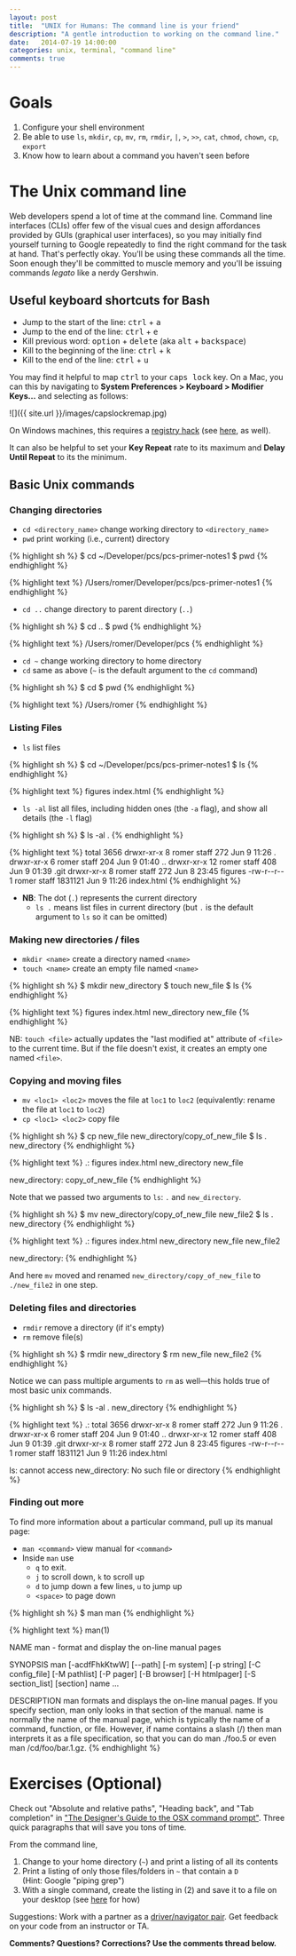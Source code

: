 ```yaml
---
layout: post
title:  "UNIX for Humans: The command line is your friend"
description: "A gentle introduction to working on the command line."
date:   2014-07-19 14:00:00
categories: unix, terminal, "command line"
comments: true
---
```


Goals
=====
1. Configure your shell environment 
2. Be able to use `ls`, `mkdir`, `cp`, `mv`, `rm`, `rmdir`, `|`, `>`, `>>`, `cat`, `chmod`, `chown`, `cp`, `export`
3. Know how to learn about a command you haven't seen before


The Unix command line
======================

Web developers spend a lot of time at the command line. Command line interfaces (CLIs) offer few of the visual cues and design affordances provided by GUIs (graphical user interfaces), so you may initially find yourself turning to Google repeatedly to find the right command for the task at hand. That's perfectly okay. You'll be using these commands all the time. Soon enough they'll be committed to muscle memory and you'll be issuing commands *legato* like a nerdy Gershwin.

Useful keyboard shortcuts for Bash 
-----------------------------------
* Jump to the start of the line: <kbd>ctrl</kbd> + <kbd>a</kbd>
* Jump to the end of the line: <kbd>ctrl</kbd> + <kbd>e</kbd>
* Kill previous word: <kbd>option</kbd> + <kbd>delete</kbd> (aka <kbd>alt</kbd> + <kbd>backspace</kbd>)
* Kill to the beginning of the line: <kbd>ctrl</kbd> + <kbd>k</kbd>
* Kill to the end of the line: <kbd>ctrl</kbd> + <kbd>u</kbd>

You may find it helpful to map <kbd>ctrl</kbd> to your <kbd>caps lock</kbd> key. On a Mac, you can this by navigating to **System Preferences > Keyboard > Modifier Keys...** and selecting as follows:

![]({{ site.url }}/images/capslockremap.jpg)

On Windows machines, this requires a [registry hack](http://johnhaller.com/useful-stuff/disable-caps-lock) (see [here](https://superuser.com/questions/334849/how-can-i-remap-capslock-on-windows-7-without-thirdparty-software), as well). 

It can also be helpful to set your **Key Repeat** rate to its maximum and **Delay Until Repeat** to its the minimum. 


Basic Unix commands
--------------------

### Changing directories

* `cd <directory_name>` change working directory to `<directory_name>`
* `pwd` print working (i.e., current) directory

{% highlight sh %}
$ cd ~/Developer/pcs/pcs-primer-notes1
$ pwd
{% endhighlight %}

{% highlight text %}
/Users/romer/Developer/pcs/pcs-primer-notes1
{% endhighlight %}

* `cd ..` change directory to parent directory (`..`)

{% highlight sh %}
$ cd ..
$ pwd
{% endhighlight %}

{% highlight text %}
/Users/romer/Developer/pcs
{% endhighlight %}

* `cd ~` change working directory to home directory
* `cd` same as above (`~` is the default argument to the `cd` command)

{% highlight sh %}
$ cd 
$ pwd
{% endhighlight %}

{% highlight text %}
/Users/romer
{% endhighlight %}

### Listing Files

* `ls` list files

{% highlight sh %}
$ cd ~/Developer/pcs/pcs-primer-notes1
$ ls 
{% endhighlight %}

{% highlight text %}
figures
index.html
{% endhighlight %}

* `ls -al` list all files, including hidden ones (the `-a` flag), and show all details (the `-l` flag)

{% highlight sh %}
$ ls -al .
{% endhighlight %}

{% highlight text %}
total 3656
drwxr-xr-x   8 romer  staff      272 Jun  9 11:26 .
drwxr-xr-x   6 romer  staff      204 Jun  9 01:40 ..
drwxr-xr-x  12 romer  staff      408 Jun  9 01:39 .git
drwxr-xr-x   8 romer  staff      272 Jun  8 23:45 figures
-rw-r--r--   1 romer  staff  1831121 Jun  9 11:26 index.html
{% endhighlight %}
  
* **NB**: The dot (`.`) represents the current directory
  * `ls .` means list files in current directory (but `.` is the default argument to `ls` so it can be omitted)

### Making new directories / files

* `mkdir <name>` create a directory named `<name>`
* `touch <name>` create an empty file named `<name>`

{% highlight sh %}
$ mkdir new_directory
$ touch new_file
$ ls
{% endhighlight %}

{% highlight text %}
figures
index.html
new_directory
new_file
{% endhighlight %}

NB: `touch <file>` actually updates the "last modified at" attribute of `<file>` to the current time. But if the file doesn't exist, it creates an empty one named `<file>`.

### Copying and moving files

* `mv <loc1> <loc2>` moves the file at `loc1` to `loc2` (equivalently: rename the file at `loc1` to `loc2`)
* `cp <loc1> <loc2>` copy file 

{% highlight sh %}
$ cp  new_file   new_directory/copy_of_new_file
$ ls . new_directory
{% endhighlight %}

{% highlight text %}
.:
figures
index.html
new_directory
new_file

new_directory:
copy_of_new_file
{% endhighlight %}

Note that we passed two arguments to `ls`: `.` and `new_directory`.

{% highlight sh %}
$ mv  new_directory/copy_of_new_file  new_file2
$ ls . new_directory
{% endhighlight %}

{% highlight text %}
.:
figures
index.html
new_directory
new_file
new_file2

new_directory:
{% endhighlight %}

And here `mv` moved and renamed `new_directory/copy_of_new_file` to `./new_file2` in one step.

### Deleting files and directories

* `rmdir` remove a directory (if it's empty)
* `rm` remove file(s)

{% highlight sh %}
$ rmdir new_directory
$ rm new_file new_file2
{% endhighlight %}

Notice we can pass multiple arguments to `rm` as well—this holds true of most basic unix commands.

{% highlight sh %}
$ ls -al . new_directory
{% endhighlight %}

{% highlight text %}
.:
total 3656
drwxr-xr-x   8 romer  staff      272 Jun  9 11:26 .
drwxr-xr-x   6 romer  staff      204 Jun  9 01:40 ..
drwxr-xr-x  12 romer  staff      408 Jun  9 01:39 .git
drwxr-xr-x   8 romer  staff      272 Jun  8 23:45 figures
-rw-r--r--   1 romer  staff  1831121 Jun  9 11:26 index.html

ls: cannot access new_directory: No such file or directory
{% endhighlight %}


### Finding out more

To find more information about a particular command, pull up its manual page:

* `man <command>` view manual for `<command>`
* Inside `man` use 
  * `q` to exit. 
  * `j` to scroll down, `k` to scroll up 
  * `d` to jump down a few lines, `u` to jump up
  * `<space>` to page down
  
{% highlight sh %}
$ man man
{% endhighlight %}

{% highlight text %}
man(1)


NAME
       man - format and display the on-line manual pages

SYNOPSIS
       man [-acdfFhkKtwW] [--path] [-m system] [-p string] [-C config_file] [-M pathlist] 
           [-P pager] [-B browser] [-H htmlpager] [-S section_list] [section] name ...


DESCRIPTION
       man  formats  and  displays  the on-line manual pages.  If you specify section, man only 
       looks in that section of the manual.  name is normally the name of the manual page, which 
       is typically the name of a command, function, or file.  However, if name contains a slash 
       (/) then man interprets it as a file specification, so that  you can do man ./foo.5 or even 
       man /cd/foo/bar.1.gz.
{% endhighlight %}



Exercises (Optional)
====================

Check out "Absolute and relative paths", "Heading back", and "Tab completion" in ["The Designer's Guide to the OSX command prompt"](http://wiseheartdesign.com/articles/2010/11/12/the-designers-guide-to-the-osx-command-prompt). Three quick paragraphs that will save you tons of time.

From the command line, 

  1. Change to your home directory (`~`) and print a listing of all its contents 
  2. Print a listing of only those files/folders in `~` that contain a `D` 
      <br>(Hint: Google "piping grep")
  3. With a single command, create the listing in (2) and save it to a file on your desktop (see [here](http://www.december.com/unix/tutor/redirect.html) for how)


Suggestions: Work with a partner as a [driver/navigator pair][pairing-primer]. Get feedback on your code from an instructor or TA.

[pairing-primer]:http://www.wikihow.com/Pair-Program

<!-- starter code? -->


**Comments? Questions? Corrections? Use the comments thread below.**

